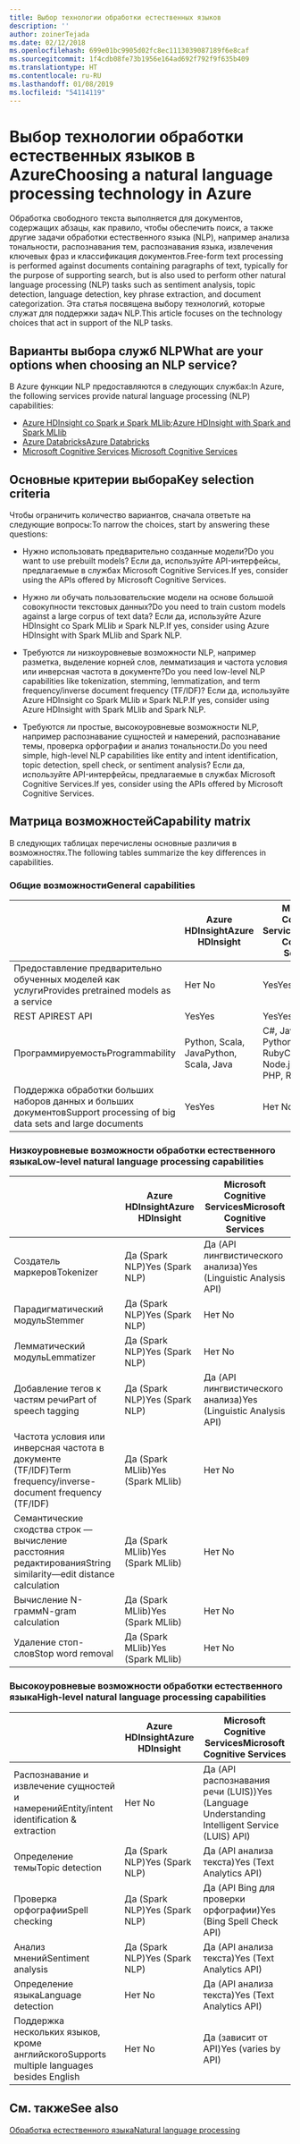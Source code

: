 ```yaml
---
title: Выбор технологии обработки естественных языков
description: ''
author: zoinerTejada
ms.date: 02/12/2018
ms.openlocfilehash: 699e01bc9905d02fc8ec1113039087189f6e8caf
ms.sourcegitcommit: 1f4cdb08fe73b1956e164ad692f792f9f635b409
ms.translationtype: HT
ms.contentlocale: ru-RU
ms.lasthandoff: 01/08/2019
ms.locfileid: "54114119"
---
```

# <a name="choosing-a-natural-language-processing-technology-in-azure"></a><span data-ttu-id="3a378-102">Выбор технологии обработки естественных языков в Azure</span><span class="sxs-lookup"><span data-stu-id="3a378-102">Choosing a natural language processing technology in Azure</span></span>

<span data-ttu-id="3a378-103">Обработка свободного текста выполняется для документов, содержащих абзацы, как правило, чтобы обеспечить поиск, а также другие задачи обработки естественного языка (NLP), например анализа тональности, распознавания тем, распознавания языка, извлечения ключевых фраз и классификация документов.</span><span class="sxs-lookup"><span data-stu-id="3a378-103">Free-form text processing is performed against documents containing paragraphs of text, typically for the purpose of supporting search, but is also used to perform other natural language processing (NLP) tasks such as sentiment analysis, topic detection, language detection, key phrase extraction, and document categorization.</span></span> <span data-ttu-id="3a378-104">Эта статья посвящена выбору технологий, которые служат для поддержки задач NLP.</span><span class="sxs-lookup"><span data-stu-id="3a378-104">This article focuses on the technology choices that act in support of the NLP tasks.</span></span>

<!-- markdownlint-disable MD026 -->

## <a name="what-are-your-options-when-choosing-an-nlp-service"></a><span data-ttu-id="3a378-105">Варианты выбора служб NLP</span><span class="sxs-lookup"><span data-stu-id="3a378-105">What are your options when choosing an NLP service?</span></span>

<!-- markdownlint-enable MD026 -->

<span data-ttu-id="3a378-106">В Azure функции NLP предоставляются в следующих службах:</span><span class="sxs-lookup"><span data-stu-id="3a378-106">In Azure, the following services provide natural language processing (NLP) capabilities:</span></span>

- <span data-ttu-id="3a378-107">[Azure HDInsight со Spark и Spark MLlib](/azure/hdinsight/spark/apache-spark-overview);</span><span class="sxs-lookup"><span data-stu-id="3a378-107">[Azure HDInsight with Spark and Spark MLlib](/azure/hdinsight/spark/apache-spark-overview)</span></span>
- [<span data-ttu-id="3a378-108">Azure Databricks</span><span class="sxs-lookup"><span data-stu-id="3a378-108">Azure Databricks</span></span>](/azure/azure-databricks/what-is-azure-databricks)
- <span data-ttu-id="3a378-109">[Microsoft Cognitive Services](/azure/cognitive-services/welcome).</span><span class="sxs-lookup"><span data-stu-id="3a378-109">[Microsoft Cognitive Services](/azure/cognitive-services/welcome)</span></span>

## <a name="key-selection-criteria"></a><span data-ttu-id="3a378-110">Основные критерии выбора</span><span class="sxs-lookup"><span data-stu-id="3a378-110">Key selection criteria</span></span>

<span data-ttu-id="3a378-111">Чтобы ограничить количество вариантов, сначала ответьте на следующие вопросы:</span><span class="sxs-lookup"><span data-stu-id="3a378-111">To narrow the choices, start by answering these questions:</span></span>

- <span data-ttu-id="3a378-112">Нужно использовать предварительно созданные модели?</span><span class="sxs-lookup"><span data-stu-id="3a378-112">Do you want to use prebuilt models?</span></span> <span data-ttu-id="3a378-113">Если да, используйте API-интерфейсы, предлагаемые в службах Microsoft Cognitive Services.</span><span class="sxs-lookup"><span data-stu-id="3a378-113">If yes, consider using the APIs offered by Microsoft Cognitive Services.</span></span>

- <span data-ttu-id="3a378-114">Нужно ли обучать пользовательские модели на основе большой совокупности текстовых данных?</span><span class="sxs-lookup"><span data-stu-id="3a378-114">Do you need to train custom models against a large corpus of text data?</span></span> <span data-ttu-id="3a378-115">Если да, используйте Azure HDInsight со Spark MLlib и Spark NLP.</span><span class="sxs-lookup"><span data-stu-id="3a378-115">If yes, consider using Azure HDInsight with Spark MLlib and Spark NLP.</span></span>

- <span data-ttu-id="3a378-116">Требуются ли низкоуровневые возможности NLP, например разметка, выделение корней слов, лемматизация и частота условия или инверсная частота в документе?</span><span class="sxs-lookup"><span data-stu-id="3a378-116">Do you need low-level NLP capabilities like tokenization, stemming, lemmatization, and term frequency/inverse document frequency (TF/IDF)?</span></span> <span data-ttu-id="3a378-117">Если да, используйте Azure HDInsight со Spark MLlib и Spark NLP.</span><span class="sxs-lookup"><span data-stu-id="3a378-117">If yes, consider using Azure HDInsight with Spark MLlib and Spark NLP.</span></span>

- <span data-ttu-id="3a378-118">Требуются ли простые, высокоуровневые возможности NLP, например распознавание сущностей и намерений, распознавание темы, проверка орфографии и анализ тональности.</span><span class="sxs-lookup"><span data-stu-id="3a378-118">Do you need simple, high-level NLP capabilities like entity and intent identification, topic detection, spell check, or sentiment analysis?</span></span> <span data-ttu-id="3a378-119">Если да, используйте API-интерфейсы, предлагаемые в службах Microsoft Cognitive Services.</span><span class="sxs-lookup"><span data-stu-id="3a378-119">If yes, consider using the APIs offered by Microsoft Cognitive Services.</span></span>

## <a name="capability-matrix"></a><span data-ttu-id="3a378-120">Матрица возможностей</span><span class="sxs-lookup"><span data-stu-id="3a378-120">Capability matrix</span></span>

<span data-ttu-id="3a378-121">В следующих таблицах перечислены основные различия в возможностях.</span><span class="sxs-lookup"><span data-stu-id="3a378-121">The following tables summarize the key differences in capabilities.</span></span>

### <a name="general-capabilities"></a><span data-ttu-id="3a378-122">Общие возможности</span><span class="sxs-lookup"><span data-stu-id="3a378-122">General capabilities</span></span>

| | <span data-ttu-id="3a378-123">Azure HDInsight</span><span class="sxs-lookup"><span data-stu-id="3a378-123">Azure HDInsight</span></span> | <span data-ttu-id="3a378-124">Microsoft Cognitive Services</span><span class="sxs-lookup"><span data-stu-id="3a378-124">Microsoft Cognitive Services</span></span> |
| --- | --- | --- |
| <span data-ttu-id="3a378-125">Предоставление предварительно обученных моделей как услуги</span><span class="sxs-lookup"><span data-stu-id="3a378-125">Provides pretrained models as a service</span></span> | <span data-ttu-id="3a378-126">Нет </span><span class="sxs-lookup"><span data-stu-id="3a378-126">No</span></span> | <span data-ttu-id="3a378-127">Yes</span><span class="sxs-lookup"><span data-stu-id="3a378-127">Yes</span></span> |
| <span data-ttu-id="3a378-128">REST API</span><span class="sxs-lookup"><span data-stu-id="3a378-128">REST API</span></span> | <span data-ttu-id="3a378-129">Yes</span><span class="sxs-lookup"><span data-stu-id="3a378-129">Yes</span></span> | <span data-ttu-id="3a378-130">Yes</span><span class="sxs-lookup"><span data-stu-id="3a378-130">Yes</span></span> |
| <span data-ttu-id="3a378-131">Программируемость</span><span class="sxs-lookup"><span data-stu-id="3a378-131">Programmability</span></span> | <span data-ttu-id="3a378-132">Python, Scala, Java</span><span class="sxs-lookup"><span data-stu-id="3a378-132">Python, Scala, Java</span></span> | <span data-ttu-id="3a378-133">C#, Java, Node.js, Python, PHP, Ruby</span><span class="sxs-lookup"><span data-stu-id="3a378-133">C#, Java, Node.js, Python, PHP, Ruby</span></span> |
| <span data-ttu-id="3a378-134">Поддержка обработки больших наборов данных и больших документов</span><span class="sxs-lookup"><span data-stu-id="3a378-134">Support processing of big data sets and large documents</span></span> | <span data-ttu-id="3a378-135">Yes</span><span class="sxs-lookup"><span data-stu-id="3a378-135">Yes</span></span> | <span data-ttu-id="3a378-136">Нет </span><span class="sxs-lookup"><span data-stu-id="3a378-136">No</span></span> |

### <a name="low-level-natural-language-processing-capabilities"></a><span data-ttu-id="3a378-137">Низкоуровневые возможности обработки естественного языка</span><span class="sxs-lookup"><span data-stu-id="3a378-137">Low-level natural language processing capabilities</span></span>

| | <span data-ttu-id="3a378-138">Azure HDInsight</span><span class="sxs-lookup"><span data-stu-id="3a378-138">Azure HDInsight</span></span> | <span data-ttu-id="3a378-139">Microsoft Cognitive Services</span><span class="sxs-lookup"><span data-stu-id="3a378-139">Microsoft Cognitive Services</span></span> |  
| --- | --- | --- |
| <span data-ttu-id="3a378-140">Создатель маркеров</span><span class="sxs-lookup"><span data-stu-id="3a378-140">Tokenizer</span></span> | <span data-ttu-id="3a378-141">Да (Spark NLP)</span><span class="sxs-lookup"><span data-stu-id="3a378-141">Yes (Spark NLP)</span></span> | <span data-ttu-id="3a378-142">Да (API лингвистического анализа)</span><span class="sxs-lookup"><span data-stu-id="3a378-142">Yes (Linguistic Analysis API)</span></span> |
| <span data-ttu-id="3a378-143">Парадигматический модуль</span><span class="sxs-lookup"><span data-stu-id="3a378-143">Stemmer</span></span> | <span data-ttu-id="3a378-144">Да (Spark NLP)</span><span class="sxs-lookup"><span data-stu-id="3a378-144">Yes (Spark NLP)</span></span> | <span data-ttu-id="3a378-145">Нет </span><span class="sxs-lookup"><span data-stu-id="3a378-145">No</span></span> |
| <span data-ttu-id="3a378-146">Лемматический модуль</span><span class="sxs-lookup"><span data-stu-id="3a378-146">Lemmatizer</span></span> | <span data-ttu-id="3a378-147">Да (Spark NLP)</span><span class="sxs-lookup"><span data-stu-id="3a378-147">Yes (Spark NLP)</span></span> | <span data-ttu-id="3a378-148">Нет </span><span class="sxs-lookup"><span data-stu-id="3a378-148">No</span></span> |
| <span data-ttu-id="3a378-149">Добавление тегов к частям речи</span><span class="sxs-lookup"><span data-stu-id="3a378-149">Part of speech tagging</span></span> | <span data-ttu-id="3a378-150">Да (Spark NLP)</span><span class="sxs-lookup"><span data-stu-id="3a378-150">Yes (Spark NLP)</span></span> | <span data-ttu-id="3a378-151">Да (API лингвистического анализа)</span><span class="sxs-lookup"><span data-stu-id="3a378-151">Yes (Linguistic Analysis API)</span></span> |
| <span data-ttu-id="3a378-152">Частота условия или инверсная частота в документе (TF/IDF)</span><span class="sxs-lookup"><span data-stu-id="3a378-152">Term frequency/inverse-document frequency (TF/IDF)</span></span> | <span data-ttu-id="3a378-153">Да (Spark MLlib)</span><span class="sxs-lookup"><span data-stu-id="3a378-153">Yes (Spark MLlib)</span></span> | <span data-ttu-id="3a378-154">Нет </span><span class="sxs-lookup"><span data-stu-id="3a378-154">No</span></span> |
| <span data-ttu-id="3a378-155">Семантические сходства строк &mdash;вычисление расстояния редактирования</span><span class="sxs-lookup"><span data-stu-id="3a378-155">String similarity&mdash;edit distance calculation</span></span> | <span data-ttu-id="3a378-156">Да (Spark MLlib)</span><span class="sxs-lookup"><span data-stu-id="3a378-156">Yes (Spark MLlib)</span></span> | <span data-ttu-id="3a378-157">Нет </span><span class="sxs-lookup"><span data-stu-id="3a378-157">No</span></span> |
| <span data-ttu-id="3a378-158">Вычисление N-грамм</span><span class="sxs-lookup"><span data-stu-id="3a378-158">N-gram calculation</span></span> | <span data-ttu-id="3a378-159">Да (Spark MLlib)</span><span class="sxs-lookup"><span data-stu-id="3a378-159">Yes (Spark MLlib)</span></span> | <span data-ttu-id="3a378-160">Нет </span><span class="sxs-lookup"><span data-stu-id="3a378-160">No</span></span> |
| <span data-ttu-id="3a378-161">Удаление стоп-слов</span><span class="sxs-lookup"><span data-stu-id="3a378-161">Stop word removal</span></span> | <span data-ttu-id="3a378-162">Да (Spark MLlib)</span><span class="sxs-lookup"><span data-stu-id="3a378-162">Yes (Spark MLlib)</span></span> | <span data-ttu-id="3a378-163">Нет </span><span class="sxs-lookup"><span data-stu-id="3a378-163">No</span></span> |

### <a name="high-level-natural-language-processing-capabilities"></a><span data-ttu-id="3a378-164">Высокоуровневые возможности обработки естественного языка</span><span class="sxs-lookup"><span data-stu-id="3a378-164">High-level natural language processing capabilities</span></span>

| | <span data-ttu-id="3a378-165">Azure HDInsight</span><span class="sxs-lookup"><span data-stu-id="3a378-165">Azure HDInsight</span></span> | <span data-ttu-id="3a378-166">Microsoft Cognitive Services</span><span class="sxs-lookup"><span data-stu-id="3a378-166">Microsoft Cognitive Services</span></span> |
| --- | --- | --- |
| <span data-ttu-id="3a378-167">Распознавание и извлечение сущностей и намерений</span><span class="sxs-lookup"><span data-stu-id="3a378-167">Entity/intent identification & extraction</span></span> | <span data-ttu-id="3a378-168">Нет </span><span class="sxs-lookup"><span data-stu-id="3a378-168">No</span></span> | <span data-ttu-id="3a378-169">Да (API распознавания речи (LUIS))</span><span class="sxs-lookup"><span data-stu-id="3a378-169">Yes (Language Understanding Intelligent Service (LUIS) API)</span></span> |
| <span data-ttu-id="3a378-170">Определение темы</span><span class="sxs-lookup"><span data-stu-id="3a378-170">Topic detection</span></span> | <span data-ttu-id="3a378-171">Да (Spark NLP)</span><span class="sxs-lookup"><span data-stu-id="3a378-171">Yes (Spark NLP)</span></span> | <span data-ttu-id="3a378-172">Да (API анализа текста)</span><span class="sxs-lookup"><span data-stu-id="3a378-172">Yes (Text Analytics API)</span></span> |
| <span data-ttu-id="3a378-173">Проверка орфографии</span><span class="sxs-lookup"><span data-stu-id="3a378-173">Spell checking</span></span> | <span data-ttu-id="3a378-174">Да (Spark NLP)</span><span class="sxs-lookup"><span data-stu-id="3a378-174">Yes (Spark NLP)</span></span> | <span data-ttu-id="3a378-175">Да (API Bing для проверки орфографии)</span><span class="sxs-lookup"><span data-stu-id="3a378-175">Yes (Bing Spell Check API)</span></span> |
| <span data-ttu-id="3a378-176">Анализ мнений</span><span class="sxs-lookup"><span data-stu-id="3a378-176">Sentiment analysis</span></span> | <span data-ttu-id="3a378-177">Да (Spark NLP)</span><span class="sxs-lookup"><span data-stu-id="3a378-177">Yes (Spark NLP)</span></span> | <span data-ttu-id="3a378-178">Да (API анализа текста)</span><span class="sxs-lookup"><span data-stu-id="3a378-178">Yes (Text Analytics API)</span></span> |
| <span data-ttu-id="3a378-179">Определение языка</span><span class="sxs-lookup"><span data-stu-id="3a378-179">Language detection</span></span> | <span data-ttu-id="3a378-180">Нет </span><span class="sxs-lookup"><span data-stu-id="3a378-180">No</span></span> | <span data-ttu-id="3a378-181">Да (API анализа текста)</span><span class="sxs-lookup"><span data-stu-id="3a378-181">Yes (Text Analytics API)</span></span> |
| <span data-ttu-id="3a378-182">Поддержка нескольких языков, кроме английского</span><span class="sxs-lookup"><span data-stu-id="3a378-182">Supports multiple languages besides English</span></span> | <span data-ttu-id="3a378-183">Нет </span><span class="sxs-lookup"><span data-stu-id="3a378-183">No</span></span> | <span data-ttu-id="3a378-184">Да (зависит от API)</span><span class="sxs-lookup"><span data-stu-id="3a378-184">Yes (varies by API)</span></span> |

## <a name="see-also"></a><span data-ttu-id="3a378-185">См. также</span><span class="sxs-lookup"><span data-stu-id="3a378-185">See also</span></span>

[<span data-ttu-id="3a378-186">Обработка естественного языка</span><span class="sxs-lookup"><span data-stu-id="3a378-186">Natural language processing</span></span>](../scenarios/natural-language-processing.md)
